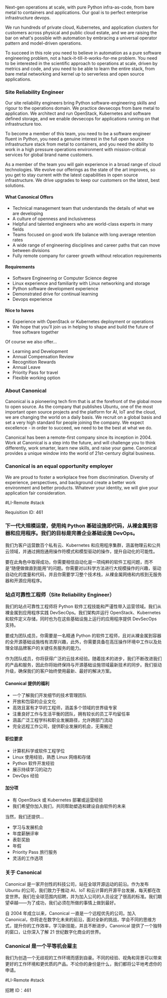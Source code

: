 Next-gen operations at scale, with pure Python infra-as-code, from bare metal to containers and applications. Our goal is to perfect enterprise infrastructure devops.

We run hundreds of private cloud, Kubernetes, and application clusters for customers across physical and public cloud estate, and we are raising the bar on what's possible with automation by embracing a universal operator pattern and model-driven operations.

To succeed in this role you need to believe in automation as a pure software engineering problem, not a hack-it-till-it-works-for-me problem. You need to be interested in the scientific approach to operations at scale, driven by metrics and code, and you need to be able to learn the entire stack, from bare metal networking and kernel up to serverless and open source applications.

### Site Reliability Engineer

Our site reliability engineers bring Python software-engineering skills and rigour to the operations domain. We practice devsecops from bare metal to application. We architect and run OpenStack, Kubernetes and software defined storage, and we enable devsecops for applications running on that infrastructure too.

To become a member of this team, you need to be a software engineer fluent in Python, you need a genuine interest in the full open source infrastructure stack from metal to containers, and you need the ability to work in a high pressure operations environment with mission-critical services for global brand name customers.

As a member of the team you will gain experience in a broad range of cloud technologies. We evolve our offerings as the state of the art improves, so you get to stay current with the latest capabilities in open source infrastructure. We drive upgrades to keep our customers on the latest, best solutions.

#### What Canonical Offers

- Technical management team that understands the details of what we are developing
- A culture of openness and inclusiveness
- Helpful and talented engineers who are world-class experts in many fields
- Teams focused on good work life balance with long average retention rates
- A wide range of engineering disciplines and career paths that can move between divisions
- Fully remote company for career growth without relocation requirements

#### Requirements

- Software Engineering or Computer Science degree
- Linux experience and familiarity with Linux networking and storage
- Python software development experience
- Demonstrated drive for continual learning
- Devops experience

#### Nice to haves

- Experience with OpenStack or Kubernetes deployment or operations
- We hope that you’ll join us in helping to shape and build the future of free software together

Of course we also offer...

- Learning and Development
- Annual Compensation Review
- Recognition Rewards
- Annual Leave
- Priority Pass for travel
- Flexible working option

### About Canonical

Canonical is a pioneering tech firm that is at the forefront of the global move to open source. As the company that publishes Ubuntu, one of the most important open source projects and the platform for AI, IoT and the cloud, we are changing the world on a daily basis. We recruit on a global basis and set a very high standard for people joining the company. We expect excellence - in order to succeed, we need to be the best at what we do.

Canonical has been a remote-first company since its inception in 2004. Work at Canonical is a step into the future, and will challenge you to think differently, work smarter, learn new skills, and raise your game. Canonical provides a unique window into the world of 21st-century digital business.

### Canonical is an equal opportunity employer

We are proud to foster a workplace free from discrimination. Diversity of experience, perspectives, and background create a better work environment and better products. Whatever your identity, we will give your application fair consideration.

\#LI-Remote #stack

 

Requisition ID: 461





### 下一代大规模运营，使用纯 Python 基础设施即代码，从裸金属到容器和应用程序。我们的目标是完善企业基础设施 DevOps。

我们为客户运营数百个私有云、Kubernetes 和应用程序集群，涵盖物理云和公共云领域，并通过拥抱通用操作符模式和模型驱动的操作，提升自动化的可能性。

要在此角色中取得成功，你需要相信自动化是一项纯粹的软件工程问题，而不是“随便做做直到能用”的问题。你需要对以科学方法进行大规模操作的兴趣，驱动自动化的度量和代码，并且你需要学习整个技术栈，从裸金属网络和内核到无服务器和开源应用程序。

### 站点可靠性工程师（Site Reliability Engineer）

我们的站点可靠性工程师将 Python 软件工程技能和严谨性带入运营领域。我们从裸金属到应用程序实践 DevSecOps。我们架构并运行 OpenStack、Kubernetes 和软件定义存储，同时也为在这些基础设施上运行的应用程序提供 DevSecOps 支持。

要成为团队成员，你需要是一名精通 Python 的软件工程师，且对从裸金属到容器的全开源基础设施栈有浓厚兴趣，此外，你需要具备在高压操作环境中工作以及处理全球品牌客户的关键任务服务的能力。

作为团队成员，你将获得广泛的云技术经验。随着技术的进步，我们不断改进我们的产品和服务，因此你将始终保持与开源基础设施领域最新技术的同步。我们驱动升级，确保我们的客户始终使用最新、最好的解决方案。

#### Canonical 提供的福利

- 一个了解我们开发细节的技术管理团队
- 开放和包容的企业文化
- 高效且富有才华的工程师，涵盖多个领域的世界级专家
- 注重良好工作与生活平衡的团队，拥有较长的员工平均留任率
- 涵盖广泛工程学科和职业发展路径，允许跨部门流动
- 完全远程工作公司，提供职业发展的机会，无需搬迁

#### 职位要求

- 计算机科学或软件工程学位
- Linux 使用经验，熟悉 Linux 网络和存储
- Python 软件开发经验
- 展示持续学习的动力
- DevOps 经验

#### 加分项

- 有 OpenStack 或 Kubernetes 部署或运营经验
- 我们希望你加入我们，共同帮助塑造和建设自由软件的未来

当然，我们还提供...

- 学习与发展机会
- 年度薪酬评审
- 表彰奖励
- 年假
- Priority Pass 旅行服务
- 灵活的工作选项

### 关于 Canonical

Canonical 是一家开创性的科技公司，站在全球开源运动的前沿。作为发布 Ubuntu 的公司，我们致力于推动 AI、IoT 和云计算的开源平台发展，每天都在改变世界。我们在全球范围内招聘，并为加入公司的人员设定了很高的标准。我们期望卓越——为了成功，我们必须在所做的事情上做到最好。

自 2004 年成立以来，Canonical 一直是一个远程优先的公司。加入 Canonical，你将走在数字化未来的前沿，面对全新的挑战，学会不同的思维方式，提升你的工作效率，学习新技能，并且不断进步。Canonical 提供了一个独特的窗口，让你深入了解 21 世纪数字化商业的世界。

### Canonical 是一个平等机会雇主

我们为创造一个无歧视的工作环境而感到自豪。不同的经验、视角和背景可以带来更好的工作环境和更优质的产品。不论你的身份是什么，我们都将公平地考虑你的申请。

\#LI-Remote #stack

招聘 ID：461